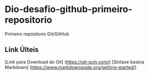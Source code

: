 # Dio-desafio-github-primeiro-repositorio
Primeiro repósitorio Git/GitHub

## Link Últeis
[Link para Download do Git] (https://git-scm.com/)
[Sintaxe basica Markdown] (https://www.markdownguide.org/getting-started/)
